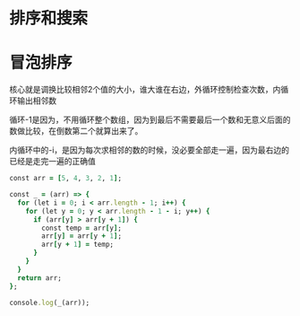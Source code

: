 # 排序和搜索

# 冒泡排序

核心就是调换比较相邻2个值的大小，谁大谁在右边，外循环控制检查次数，内循环输出相邻数

循环-1是因为，不用循环整个数组，因为到最后不需要最后一个数和无意义后面的数做比较，在倒数第二个就算出来了。

内循环中的-i，是因为每次求相邻的数的时候，没必要全部走一遍，因为最右边的已经是走完一遍的正确值

```ruby
const arr = [5, 4, 3, 2, 1];

const _ = (arr) => {
  for (let i = 0; i < arr.length - 1; i++) {
    for (let y = 0; y < arr.length - 1 - i; y++) {
      if (arr[y] > arr[y + 1]) {
        const temp = arr[y];
        arr[y] = arr[y + 1];
        arr[y + 1] = temp;
      }
    }
  }
  return arr;
};

console.log(_(arr));
```